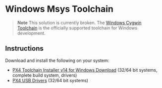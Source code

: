 # Windows Msys Toolchain

> **Note** This solution is currently broken. The [Windows Cygwin Toolchain](../setup/dev_env_windows_cygwin.md) is the officially supported toolchain for Windows development.

## Instructions

Download and install the following on your system:

* [PX4 Toolchain Installer v14 for Windows Download](http://firmware.diydrones.com/Tools/PX4-tools/px4_toolchain_installer_v14_win.exe) (32/64 bit systems, complete build system, drivers)
* [PX4 USB Drivers](http://pixhawk.org/static/px4driver.msi) (32/64 bit systems)
